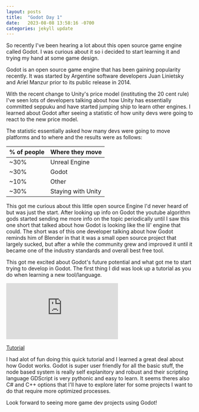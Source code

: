 ```yaml
---
layout: posts
title:  "Godot Day 1"
date:   2023-08-08 13:58:16 -0700
categories: jekyll update
---
```


So recently I've been hearing a lot about this open source game engine called Godot. I was curious about it so i decided to start learning it and trying my hand at some game design.

Godot is an open source game engine that has been gaining popularity recently. It was started by Argentine software developers Juan Linietsky and Ariel Manzur prior to its public release in 2014. 

With the recent change to Unity's price model (instituting the 20 cent rule) I've seen lots of developers talking about how Unity has essentially committed seppuku and have started jumping ship to learn other engines. I learned about Godot after seeing a statistic of how unity devs were going to react to the new price model.

The statistic essentially asked how many devs were going to move platforms and to where and the results were as follows:

| % of people | Where they move |
|:------------|:----------------|
| ~30%        | Unreal Engine   |
| ~30%        | Godot           |
| ~10%        | Other           |
| ~30%        | Staying with Unity|

This got me curious about this little open source Engine I'd never heard of but was just the start. After looking up info on Godot the youtube algorithm gods started sending me more info on the topic periodically until I saw this one short that talked about how Godot is looking like the lil' engine that could. The short was of this one developer talking about how Godot reminds him of Blender in that it was a small open source project that largely sucked, but after a while the community grew and improved it until it became one of the industry standards and overall best free tool. 

This got me excited about Godot's future potential and what got me to start trying to develop in Godot. The first thing I did was look up a tutorial as you do when learning a new tool/language.

<div class="responsive-video-container">
    <iframe src="http://www.youtube.com/embed/5V9f3MT86M8" frameborder="0" webkitAllowFullScreen mozallowfullscreen allowfullscreen></iframe>
</div>

[Tutorial](https://www.youtube.com/watch?v=5V9f3MT86M8)


I had alot of fun doing this quick tutorial and I learned a great deal about how Godot works. Godot is super user friendly for all the basic stuff, the node based system is really self explanitory and robust and their scripting language GDScript is very pythonic and easy to learn. It seems theres also C# and C++ options that I'll have to explore later for some projects I want to do that require more optimized processes.

Look forward to seeing more game dev projects using Godot!